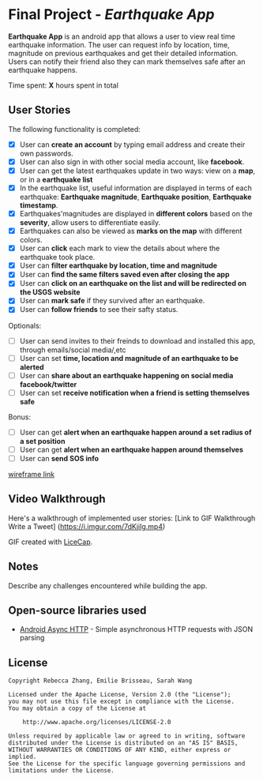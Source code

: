 # Final Project - *Earthquake App*

**Earthquake App** is an android app that allows a user to view real time earthquake information. The user can request info by location, time, magnitude on previous earthquakes and get their detailed information. 
Users can notify their friend also they can mark themselves safe after an earthquake happens.

Time spent: **X** hours spent in total

## User Stories

The following functionality is completed:

* [X] User can **create an account** by typing email address and create their own passwords.
* [X] User can also sign in with other social media account, like **facebook**.
* [X] User can get the latest earthquakes update in two ways: view on a **map**, or in a **earthquake list**
* [X] In the earthquake list, useful information are displayed in terms of each earthquake: 
     **Earthquake magnitude**, **Earthquake position**, **Earthquake timestamp**. 
* [X] Earthquakes'magnitudes are displayed in **different colors** based on the **severity**, allow users to differentiate         easily. 
* [X] Earthquakes can also be viewed as **marks on the map** with different colors.
* [X] User can **click** each mark to view the details about where the earthquake took place.
* [X] User can **filter earthquake by location, time and magnitude**
 * [X] User can **find the same filters saved even after closing the app**
* [X] User can **click on an earthquake on the list and will be redirected on the USGS website**
* [X] User can **mark safe** if they survived after an earthquake.
* [X] User can **follow friends** to see their safty status.
  
Optionals:
* [ ] User can send invites to their freinds to download and installed this app, through emails/social media/,etc
* [ ] User can set **time, location and magnitude of an earthquake to be alerted**
* [ ] User can **share about an earthquake happening on social media facebook/twitter**
* [ ] User can set **receive notification when a friend is setting themselves safe**

Bonus:
* [ ] User can get **alert when an earthquake happen around a set radius of a set position**
* [ ] User can get **alert when an earthquake happen around themselves**
* [ ] User can **send SOS info**

[wireframe link](https://www.fluidui.com/editor/live/)

## Video Walkthrough

Here's a walkthrough of implemented user stories:
[Link to GIF Walkthrough Write a Tweet] (https://i.imgur.com/7dKjiIg.mp4)

GIF created with [LiceCap](http://www.cockos.com/licecap/).

## Notes

Describe any challenges encountered while building the app.

## Open-source libraries used

- [Android Async HTTP](https://github.com/loopj/android-async-http) - Simple asynchronous HTTP requests with JSON parsing

## License

    Copyright Rebecca Zhang, Emilie Brisseau, Sarah Wang

    Licensed under the Apache License, Version 2.0 (the "License");
    you may not use this file except in compliance with the License.
    You may obtain a copy of the License at

        http://www.apache.org/licenses/LICENSE-2.0

    Unless required by applicable law or agreed to in writing, software
    distributed under the License is distributed on an "AS IS" BASIS,
    WITHOUT WARRANTIES OR CONDITIONS OF ANY KIND, either express or implied.
    See the License for the specific language governing permissions and
    limitations under the License.
